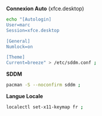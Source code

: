 **Connexion Auto** (xfce.desktop)
```bash
echo "[Autologin]
User=marc
Session=xfce.desktop

[General]
Numlock=on

[Theme]
Current=breeze" > /etc/sddm.conf ;
```

**SDDM**
```bash
pacman -S --noconfirm sddm ;
```


**Langue Locale**
```bash
localectl set-x11-keymap fr ;
```
